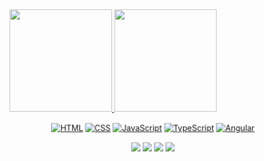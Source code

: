 <div>
   <a href="https://github.com/w4lking">
   <img height="180em" src="https://github-readme-stats.vercel.app/api?username=w4lking&show_icons=true&theme=tokyonight&include_all_commits=true&count_private=true"/>
   <img height="180em" src="https://github-readme-stats.vercel.app/api/top-langs/?username=w4lking&layout=compact&langs_count=10&theme=tokyonight"/>

</div>

<div align="center"><br>
  <a href="#"><img alt="HTML" src="https://img.shields.io/badge/HTML-E34F26?style=flat&logo=html5&logoColor=white"></a>
  <a href="#"><img alt="CSS" src="https://img.shields.io/badge/CSS-1572B6?style=flat&logo=css3&logoColor=white"></a>
  <a href="#"><img alt="JavaScript" src="https://img.shields.io/badge/JavaScript-F7DF1E?style=flat&logo=javascript&logoColor=black"></a>
  <a href="#"><img alt="TypeScript" src="https://img.shields.io/badge/TypeScript-007ACC?style=flat&logo=typescript&logoColor=white"></a>
  <a href="#"><img alt="Angular" src="https://img.shields.io/badge/Angular-DD0031?style=flat&logo=angular&logoColor=white"></a>
</div>
 
 
<br>

<div align="center"> 
  <a href="https://instagram.com/layon_walker_04" target="_blank"><img src="https://img.shields.io/badge/-Instagram-%23E4405F?style=for-the-badge&logo=instagram&logoColor=white" target="_blank"></a>
  <a href ="mailto:walkerlayon@gmail.com"><img src="https://img.shields.io/badge/-Gmail-%23333?style=for-the-badge&logo=gmail&logoColor=white" target="_blank"></a>
  <a href="https://www.linkedin.com/in/layon-walker-552b50255" target="_blank"><img src="https://img.shields.io/badge/-LinkedIn-%230077B5?style=for-the-badge&logo=linkedin&logoColor=white" target="_blank"></a>
  <a href="#" target="_blank"><img src="https://img.shields.io/badge/-Portfólio-%230077B5?style=for-the-badge&logo=Robo&logoColor=white" target="_blank"></a>

</div>

